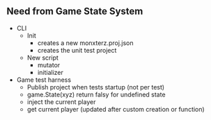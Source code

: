 
## Need from Game State System

- CLI
  - Init
    - creates a new monxterz.proj.json
    - creates the unit test project
  - New script
    - mutator
    - initializer
- Game test harness
  - Publish project when tests startup (not per test)
  - game.State(xyz) return falsy for undefined state
  - inject the current player
  - get current player (updated after custom creation or function)
